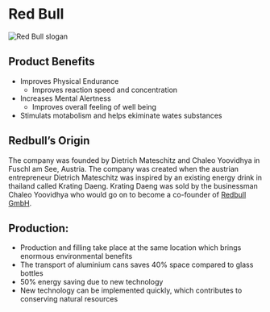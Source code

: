 # Red Bull

![Red Bull slogan](https://static-01.daraz.pk/p/6ff4287d57e718add9fd0b7b25e69cd2.jpg_200x200q80.jpg_.webp)

## Product Benefits
* Improves Physical Endurance 
  * Improves reaction speed and concentration
* Increases Mental Alertness
  * Improves overall feeling of well being
* Stimulats motabolism and helps ekiminate wates substances



## Redbull’s Origin

The company was founded by Dietrich Mateschitz and Chaleo Yoovidhya in Fuschl am See, Austria. The company was created when the austrian entrepreneur Dietrich Mateschitz was inspired by an existing energy drink in thailand called Krating Daeng. Krating Daeng was sold by the businessman Chaleo Yoovidhya who would go on to become a co-founder of [Redbull GmbH](https://www.redbull.com/us-en/energydrink/company-profile).





## Production:
- Production and filling take place at the same location which brings enormous environmental benefits
- The transport of aluminium cans saves 40% space compared to glass bottles
- 50% energy saving due to new technology
- New technology can be implemented quickly, which contributes to conserving natural resources





